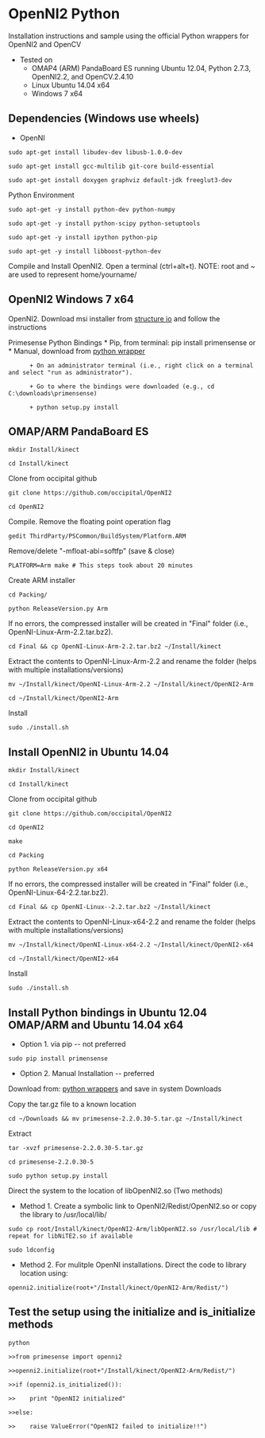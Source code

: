 # OpenNI2 Python

Installation instructions and sample using the official Python wrappers for OpenNI2 and OpenCV

* Tested on 
    + OMAP4 (ARM) PandaBoard ES running Ubuntu 12.04, Python 2.7.3, OpenNI2.2, and OpenCV.2.4.10
    + Linux Ubuntu 14.04 x64
    + Windows 7 x64

## Dependencies (Windows use wheels)

* OpenNI

`sudo apt-get install libudev-dev libusb-1.0.0-dev`

`sudo apt-get install gcc-multilib git-core build-essential`

`sudo apt-get install doxygen graphviz default-jdk freeglut3-dev`


Python Environment

`sudo apt-get -y install python-dev python-numpy `

`sudo apt-get -y install python-scipy python-setuptools`

`sudo apt-get -y install ipython python-pip`

`sudo apt-get -y install libboost-python-dev`

Compile and Install OpenNI2. Open a terminal (ctrl+alt+t). 
NOTE: root and ~ are used to represent home/yourname/


## OpenNI2 Windows 7 x64

OpenNI2. Download msi installer from [structure io](OpenNI-Windows-x64-2.2.0.33) and follow the instructions

Primesense Python Bindings
    * Pip, from terminal: pip install primensense
    or 
    * Manual, download from [python wrapper](https://pypi.python.org/pypi/primesense/2.2.0.30-5)
          
          + On an administrator terminal (i.e., right click on a terminal and select "run as administrator").
          
          + Go to where the bindings were downloaded (e.g., cd C:\downloads\primensense)
          
          + python setup.py install


## OMAP/ARM PandaBoard ES

`mkdir Install/kinect`

`cd Install/kinect`

Clone from occipital github

`git clone https://github.com/occipital/OpenNI2`

`cd OpenNI2`

Compile. Remove the floating point operation flag

`gedit ThirdParty/PSCommon/BuildSystem/Platform.ARM`

Remove/delete "-mfloat-abi=softfp" (save & close)

`PLATFORM=Arm make # This steps took about 20 minutes`

Create ARM installer

`cd Packing/`

`python ReleaseVersion.py Arm`

If no errors, the compressed installer will be created in "Final" folder (i.e., OpenNI-Linux-Arm-2.2.tar.bz2).

`cd Final && cp OpenNI-Linux-Arm-2.2.tar.bz2 ~/Install/kinect`

Extract the contents to OpenNI-Linux-Arm-2.2 and rename the folder (helps with multiple installations/versions)

`mv ~/Install/kinect/OpenNI-Linux-Arm-2.2 ~/Install/kinect/OpenNI2-Arm`

`cd ~/Install/kinect/OpenNI2-Arm`

Install

`sudo ./install.sh`

## Install OpenNI2 in Ubuntu 14.04
`mkdir Install/kinect`

`cd Install/kinect`

Clone from occipital github

`git clone https://github.com/occipital/OpenNI2`

`cd OpenNI2`

`make`

`cd Packing`

`python ReleaseVersion.py x64`

If no errors, the compressed installer will be created in "Final" folder (i.e., OpenNI-Linux-64-2.2.tar.bz2).

`cd Final && cp OpenNI-Linux--2.2.tar.bz2 ~/Install/kinect`

Extract the contents to OpenNI-Linux-x64-2.2 and rename the folder (helps with multiple installations/versions)

`mv ~/Install/kinect/OpenNI-Linux-x64-2.2 ~/Install/kinect/OpenNI2-x64`

`cd ~/Install/kinect/OpenNI2-x64`

Install

`sudo ./install.sh`


## Install Python bindings in Ubuntu 12.04 OMAP/ARM and Ubuntu 14.04 x64

* Option 1. via pip -- not preferred

`sudo pip install primensense`

* Option 2. Manual Installation -- preferred

Download from: [python wrappers](https://pypi.python.org/pypi/primesense/primesense-2.2.0.30-5.tar.gz) and save in system Downloads

Copy the tar.gz file to a known location

`cd ~/Downloads && mv primesense-2.2.0.30-5.tar.gz ~/Install/kinect`

Extract

`tar -xvzf primesense-2.2.0.30-5.tar.gz`

`cd primesense-2.2.0.30-5`

`sudo python setup.py install`

Direct the system to the location of libOpenNI2.so (Two methods)

* Method 1. Create a symbolic link to OpenNI2/Redist/OpenNI2.so or copy the library to /usr/local/lib/

`sudo cp root/Install/kinect/OpenNI2-Arm/libOpenNI2.so /usr/local/lib # repeat for libNiTE2.so if available`

`sudo ldconfig`

* Method 2. For mulitple OpenNI installations. Direct the code to library location using:

`openni2.initialize(root+"/Install/kinect/OpenNI2-Arm/Redist/")`


## Test the setup using the initialize and is_initialize methods

`python`

`>>from primesense import openni2`

`>>openni2.initialize(root+"/Install/kinect/OpenNI2-Arm/Redist/")`

`>>if (openni2.is_initialized()):`

`>>    print "OpenNI2 initialized"`

`>>else:`

`>>    raise ValueError("OpenNI2 failed to initialize!!")`
